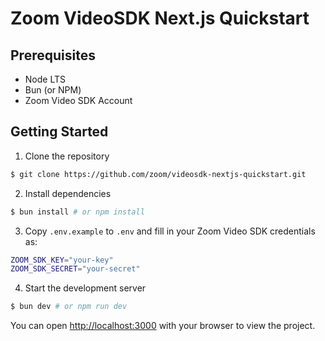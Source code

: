 # Zoom VideoSDK Next.js Quickstart

## Prerequisites

- Node LTS
- Bun (or NPM)
- Zoom Video SDK Account

## Getting Started

1. Clone the repository

```bash
$ git clone https://github.com/zoom/videosdk-nextjs-quickstart.git
```

2. Install dependencies

```bash
$ bun install # or npm install
```

3. Copy `.env.example` to `.env` and fill in your Zoom Video SDK credentials as:

```bash
ZOOM_SDK_KEY="your-key"
ZOOM_SDK_SECRET="your-secret"
```

4. Start the development server

```bash
$ bun dev # or npm run dev
```

You can open [http://localhost:3000](http://localhost:3000) with your browser to view the project.
